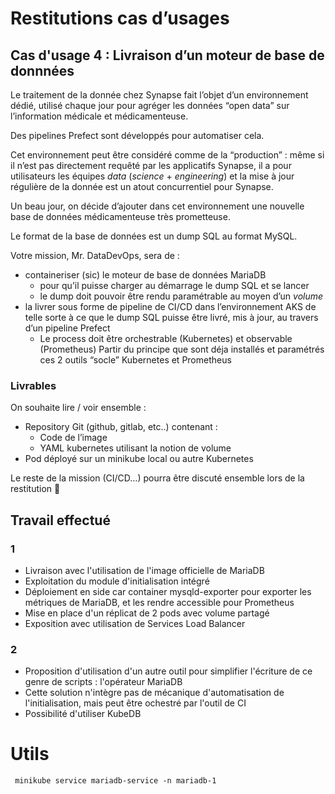 # Restitutions cas d’usages

## Cas d'usage 4 : Livraison d’un moteur de base de donnnées


Le traitement de la donnée chez Synapse fait l’objet d’un environnement dédié, utilisé chaque jour pour agréger les données “open data” sur l’information médicale et médicamenteuse. 

Des pipelines Prefect sont développés pour automatiser cela. 

Cet environnement peut être considéré comme de la “production” : même si il n’est pas directement requêté par les applicatifs Synapse, il a pour utilisateurs les équipes *data* (*science* + *engineering*) et la mise à jour régulière de la donnée est un atout concurrentiel pour Synapse.

Un beau jour, on décide d’ajouter dans cet environnement une nouvelle base de données médicamenteuse très prometteuse. 

Le format de la base de données est un dump SQL au format MySQL. 

Votre mission, Mr. DataDevOps, sera de : 

- containeriser (sic) le moteur de base de données MariaDB
    - pour qu’il puisse charger au démarrage le dump SQL et se lancer
    - le dump doit pouvoir être rendu paramétrable au moyen d’un *volume*
- la livrer sous forme de pipeline de CI/CD dans l’environnement AKS de telle sorte à ce que le dump SQL puisse être livré, mis à jour, au travers d’un pipeline Prefect
    - Le process doit être orchestrable (Kubernetes) et observable (Prometheus)
    Partir du principe que sont déja installés et paramétrés ces 2 outils “socle” Kubernetes et Prometheus

### **Livrables**

On souhaite lire / voir ensemble :

- Repository Git (github, gitlab, etc..) contenant :
    - Code de l’image
    - YAML kubernetes utilisant la notion de volume
- Pod déployé sur un minikube local ou autre Kubernetes

Le reste de la mission (CI/CD…) pourra être discuté ensemble lors de la restitution 🙂

## Travail effectué

### 1
- Livraison avec l'utilisation de l'image officielle de MariaDB
- Exploitation du module d'initialisation intégré
- Déploiement en side car container mysqld-exporter pour exporter les métriques de MariaDB, et les rendre accessible pour Prometheus
- Mise en place d'un réplicat de 2 pods avec volume partagé
- Exposition avec utilisation de Services Load Balancer

### 2
- Proposition d'utilisation d'un autre outil pour simplifier l'écriture de ce genre de scripts : l'opérateur MariaDB
- Cette solution n'intègre pas de mécanique d'automatisation de l'initialisation, mais peut être ochestré par l'outil de CI
- Possibilité d'utiliser KubeDB 

# Utils
```
 minikube service mariadb-service -n mariadb-1
 ```
